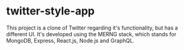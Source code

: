 # twitter-style-app

This project is a clone of Twitter regarding it's functionality, but has a different UI. 
It's developed using the MERNG stack, which stands for MongoDB, Express, React.js, Node.js and GraphQL.
